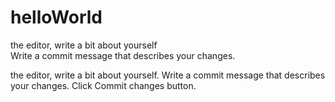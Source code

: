 # helloWorld
the editor, write a bit about yourself   
Write a commit message that describes your changes.   


the editor, write a bit about yourself.
Write a commit message that describes your changes.
Click Commit changes button.
